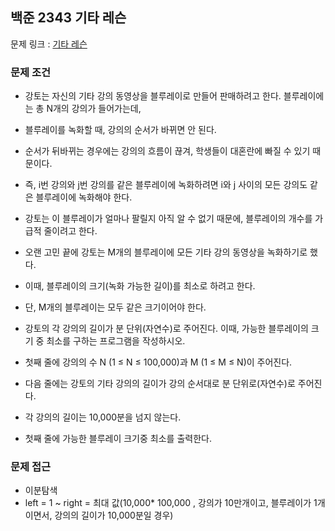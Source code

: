 ## 백준 2343 기타 레슨

문제 링크 : [기타 레슨](https://www.acmicpc.net/problem/2343)

### 문제 조건

- 강토는 자신의 기타 강의 동영상을 블루레이로 만들어 판매하려고 한다. 블루레이에는 총 N개의 강의가 들어가는데,
- 블루레이를 녹화할 때, 강의의 순서가 바뀌면 안 된다.
- 순서가 뒤바뀌는 경우에는 강의의 흐름이 끊겨, 학생들이 대혼란에 빠질 수 있기 때문이다.
- 즉, i번 강의와 j번 강의를 같은 블루레이에 녹화하려면 i와 j 사이의 모든 강의도 같은 블루레이에 녹화해야 한다.

- 강토는 이 블루레이가 얼마나 팔릴지 아직 알 수 없기 때문에, 블루레이의 개수를 가급적 줄이려고 한다.
- 오랜 고민 끝에 강토는 M개의 블루레이에 모든 기타 강의 동영상을 녹화하기로 했다.
- 이때, 블루레이의 크기(녹화 가능한 길이)를 최소로 하려고 한다.
- 단, M개의 블루레이는 모두 같은 크기이어야 한다.

- 강토의 각 강의의 길이가 분 단위(자연수)로 주어진다. 이때, 가능한 블루레이의 크기 중 최소를 구하는 프로그램을 작성하시오.

- 첫째 줄에 강의의 수 N (1 ≤ N ≤ 100,000)과 M (1 ≤ M ≤ N)이 주어진다.
- 다음 줄에는 강토의 기타 강의의 길이가 강의 순서대로 분 단위로(자연수)로 주어진다.
- 각 강의의 길이는 10,000분을 넘지 않는다.

- 첫째 줄에 가능한 블루레이 크기중 최소를 출력한다.

### 문제 접근

- 이분탐색
- left = 1 ~ right = 최대 값(10,000* 100,000 , 강의가 10만개이고, 블루레이가 1개이면서, 강의의 길이가 10,000분일 경우)
